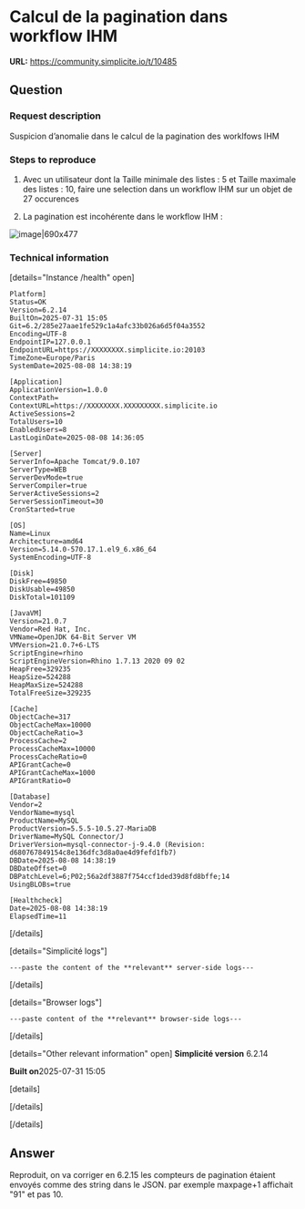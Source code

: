 # Calcul de la pagination dans workflow IHM

**URL:** https://community.simplicite.io/t/10485

## Question
### Request description

Suspicion d’anomalie dans le calcul de la  pagination des worklfows IHM

### Steps to reproduce

1. Avec un utilisateur dont la Taille minimale des listes : 5 et Taille maximale des listes : 10, faire une selection dans un workflow IHM sur un objet de 27 occurences

2. La pagination est incohérente dans le workflow IHM :

![image|690x477](upload://ixHAawDKJmCefbukaYzAn52tTkc.png)

### Technical information

[details="Instance /health" open]
```text
Platform]
Status=OK
Version=6.2.14
BuiltOn=2025-07-31 15:05
Git=6.2/285e27aae1fe529c1a4afc33b026a6d5f04a3552
Encoding=UTF-8
EndpointIP=127.0.0.1
EndpointURL=https://XXXXXXXX.simplicite.io:20103
TimeZone=Europe/Paris
SystemDate=2025-08-08 14:38:19

[Application]
ApplicationVersion=1.0.0
ContextPath=
ContextURL=https://XXXXXXXX.XXXXXXXXX.simplicite.io
ActiveSessions=2
TotalUsers=10
EnabledUsers=8
LastLoginDate=2025-08-08 14:36:05

[Server]
ServerInfo=Apache Tomcat/9.0.107
ServerType=WEB
ServerDevMode=true
ServerCompiler=true
ServerActiveSessions=2
ServerSessionTimeout=30
CronStarted=true

[OS]
Name=Linux
Architecture=amd64
Version=5.14.0-570.17.1.el9_6.x86_64
SystemEncoding=UTF-8

[Disk]
DiskFree=49850
DiskUsable=49850
DiskTotal=101109

[JavaVM]
Version=21.0.7
Vendor=Red Hat, Inc.
VMName=OpenJDK 64-Bit Server VM
VMVersion=21.0.7+6-LTS
ScriptEngine=rhino
ScriptEngineVersion=Rhino 1.7.13 2020 09 02
HeapFree=329235
HeapSize=524288
HeapMaxSize=524288
TotalFreeSize=329235

[Cache]
ObjectCache=317
ObjectCacheMax=10000
ObjectCacheRatio=3
ProcessCache=2
ProcessCacheMax=10000
ProcessCacheRatio=0
APIGrantCache=0
APIGrantCacheMax=1000
APIGrantRatio=0

[Database]
Vendor=2
VendorName=mysql
ProductName=MySQL
ProductVersion=5.5.5-10.5.27-MariaDB
DriverName=MySQL Connector/J
DriverVersion=mysql-connector-j-9.4.0 (Revision: d680767849154c8e136dfc3d8a0ae4d9fefd1fb7)
DBDate=2025-08-08 14:38:19
DBDateOffset=0
DBPatchLevel=6;P02;56a2df3887f754ccf1ded39d8fd8bffe;14
UsingBLOBs=true

[Healthcheck]
Date=2025-08-08 14:38:19
ElapsedTime=11
```

[/details]

[details="Simplicité logs"]
```text
---paste the content of the **relevant** server-side logs---
```

[/details]

[details="Browser logs"]
```text
---paste content of the **relevant** browser-side logs---
```

[/details]

[details="Other relevant information" open]
**Simplicité version** 6.2.14

**Built on**2025-07-31 15:05

[details]

[/details]

[/details]

## Answer
Reproduit, on va corriger en 6.2.15
les compteurs de pagination étaient envoyés comme des string dans le JSON.
par exemple maxpage+1 affichait "91" et pas 10.
